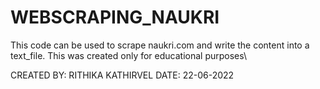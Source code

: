 # WEBSCRAPING_NAUKRI
This code can be used to scrape naukri.com and write the content into a text_file. This was created only for educational purposes\

CREATED BY: RITHIKA KATHIRVEL
DATE: 22-06-2022


